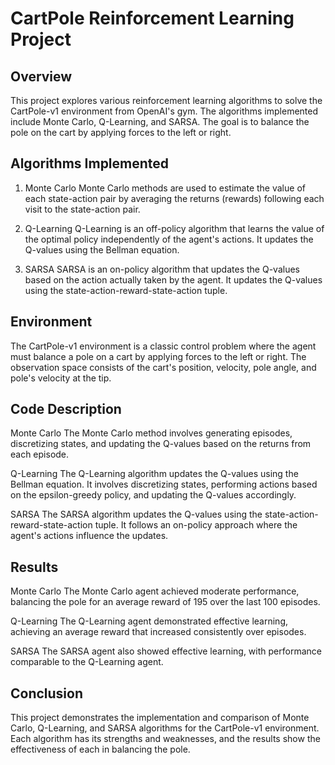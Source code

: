 # CartPole Reinforcement Learning Project
## Overview
This project explores various reinforcement learning algorithms to solve the CartPole-v1 environment from OpenAI's gym. The algorithms implemented include Monte Carlo, Q-Learning, and SARSA. The goal is to balance the pole on the cart by applying forces to the left or right.

## Algorithms Implemented
1. Monte Carlo
Monte Carlo methods are used to estimate the value of each state-action pair by averaging the returns (rewards) following each visit to the state-action pair.

2. Q-Learning
Q-Learning is an off-policy algorithm that learns the value of the optimal policy independently of the agent's actions. It updates the Q-values using the Bellman equation.

3. SARSA
SARSA is an on-policy algorithm that updates the Q-values based on the action actually taken by the agent. It updates the Q-values using the state-action-reward-state-action tuple.

## Environment
The CartPole-v1 environment is a classic control problem where the agent must balance a pole on a cart by applying forces to the left or right. The observation space consists of the cart's position, velocity, pole angle, and pole's velocity at the tip.

## Code Description
Monte Carlo
The Monte Carlo method involves generating episodes, discretizing states, and updating the Q-values based on the returns from each episode.

Q-Learning
The Q-Learning algorithm updates the Q-values using the Bellman equation. It involves discretizing states, performing actions based on the epsilon-greedy policy, and updating the Q-values accordingly.

SARSA
The SARSA algorithm updates the Q-values using the state-action-reward-state-action tuple. It follows an on-policy approach where the agent's actions influence the updates.


## Results
Monte Carlo
The Monte Carlo agent achieved moderate performance, balancing the pole for an average reward of 195 over the last 100 episodes.

Q-Learning
The Q-Learning agent demonstrated effective learning, achieving an average reward that increased consistently over episodes.

SARSA
The SARSA agent also showed effective learning, with performance comparable to the Q-Learning agent.

## Conclusion
This project demonstrates the implementation and comparison of Monte Carlo, Q-Learning, and SARSA algorithms for the CartPole-v1 environment. Each algorithm has its strengths and weaknesses, and the results show the effectiveness of each in balancing the pole.
